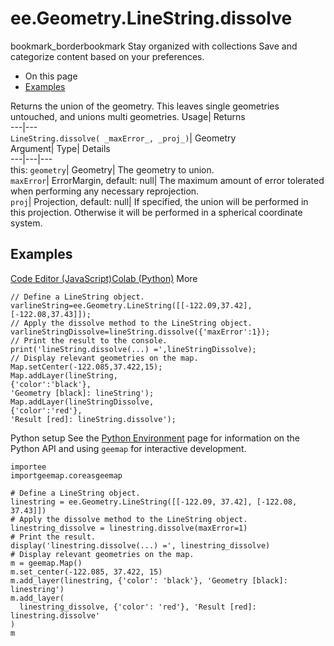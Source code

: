  
#  ee.Geometry.LineString.dissolve
bookmark_borderbookmark Stay organized with collections  Save and categorize content based on your preferences. 
  * On this page
  * [Examples](https://developers.google.com/earth-engine/apidocs/ee-geometry-linestring-dissolve#examples)


Returns the union of the geometry. This leaves single geometries untouched, and unions multi geometries. 
Usage| Returns  
---|---  
`LineString.dissolve( _maxError_, _proj_)`| Geometry  
Argument| Type| Details  
---|---|---  
this: `geometry`| Geometry| The geometry to union.  
`maxError`| ErrorMargin, default: null| The maximum amount of error tolerated when performing any necessary reprojection.  
`proj`| Projection, default: null| If specified, the union will be performed in this projection. Otherwise it will be performed in a spherical coordinate system.  
## Examples
[Code Editor (JavaScript)](https://developers.google.com/earth-engine/apidocs/ee-geometry-linestring-dissolve#code-editor-javascript-sample)[Colab (Python)](https://developers.google.com/earth-engine/apidocs/ee-geometry-linestring-dissolve#colab-python-sample) More
```
// Define a LineString object.
varlineString=ee.Geometry.LineString([[-122.09,37.42],[-122.08,37.43]]);
// Apply the dissolve method to the LineString object.
varlineStringDissolve=lineString.dissolve({'maxError':1});
// Print the result to the console.
print('lineString.dissolve(...) =',lineStringDissolve);
// Display relevant geometries on the map.
Map.setCenter(-122.085,37.422,15);
Map.addLayer(lineString,
{'color':'black'},
'Geometry [black]: lineString');
Map.addLayer(lineStringDissolve,
{'color':'red'},
'Result [red]: lineString.dissolve');
```
Python setup
See the [ Python Environment](https://developers.google.com/earth-engine/guides/python_install) page for information on the Python API and using `geemap` for interactive development.
```
importee
importgeemap.coreasgeemap
```
```
# Define a LineString object.
linestring = ee.Geometry.LineString([[-122.09, 37.42], [-122.08, 37.43]])
# Apply the dissolve method to the LineString object.
linestring_dissolve = linestring.dissolve(maxError=1)
# Print the result.
display('linestring.dissolve(...) =', linestring_dissolve)
# Display relevant geometries on the map.
m = geemap.Map()
m.set_center(-122.085, 37.422, 15)
m.add_layer(linestring, {'color': 'black'}, 'Geometry [black]: linestring')
m.add_layer(
  linestring_dissolve, {'color': 'red'}, 'Result [red]: linestring.dissolve'
)
m
```

